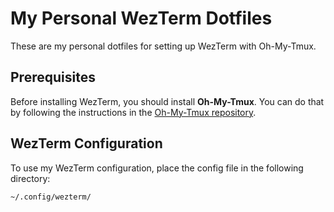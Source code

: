 # My Personal WezTerm Dotfiles

These are my personal dotfiles for setting up WezTerm with Oh-My-Tmux.

## Prerequisites

Before installing WezTerm, you should install **Oh-My-Tmux**. You can do that by following the instructions in the [Oh-My-Tmux repository](https://github.com/gpakosz/.tmux).

## WezTerm Configuration

To use my WezTerm configuration, place the config file in the following directory:

```bash
~/.config/wezterm/
```
